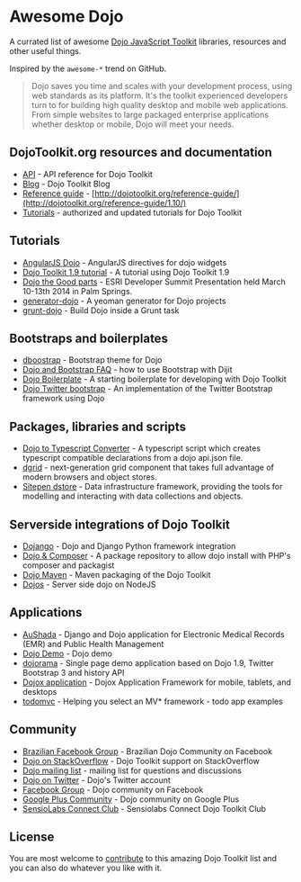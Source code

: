 # Awesome Dojo

A currated list of awesome [Dojo JavaScript Toolkit](http://dojotoolkit.org) libraries, resources and other useful things.

Inspired by the `awesome-*` trend on GitHub.

> Dojo saves you time and scales with your development process, using web standards as its platform. It's the toolkit
> experienced developers turn to for building high quality desktop and mobile web applications.
> From simple websites to large packaged enterprise applications whether desktop or mobile, Dojo will meet your needs.


## DojoToolkit.org resources and documentation

* [API](http://dojotoolkit.org/api) - API reference for Dojo Toolkit
* [Blog](http://dojotoolkit.org/blog) - Dojo Toolkit Blog
* [Reference guide](https://github.com/dojo/docs) - [http://dojotoolkit.org/reference-guide/](http://dojotoolkit.org/reference-guide/1.10/)
* [Tutorials](http://dojotoolkit.org/documentation/) - authorized and updated tutorials for Dojo Toolkit


## Tutorials

* [AngularJS Dojo](https://github.com/adrobisch/angular-dojo) - AngularJS directives for dojo widgets
* [Dojo Toolkit 1.9 tutorial](https://github.com/cepa/dojo-tutorial) - A tutorial using Dojo Toolkit 1.9
* [Dojo the Good parts](https://github.com/DavidSpriggs/Dojo--The-Good-Parts) - ESRI Developer Summit Presentation held March 10-13th 2014 in Palm Springs.
* [generator-dojo](https://github.com/bryanforbes/generator-dojo) - A yeoman generator for Dojo projects
* [grunt-dojo](https://github.com/phated/grunt-dojo) - Build Dojo inside a Grunt task


## Bootstraps and boilerplates

* [dboostrap](https://github.com/martinpengellyphillips/dbootstrap) - Bootstrap theme for Dojo
* [Dojo and Bootstrap FAQ](http://www.sitepen.com/blog/2014/08/13/dojo-faq-how-do-i-use-bootstrap-with-dijit/) - how to use Bootstrap with Dijit
* [Dojo Boilerplate](https://github.com/csnover/dojo-boilerplate) - A starting boilerplate for developing with Dojo Toolkit
* [Dojo Twitter bootstrap](https://github.com/xsokev/Dojo-Bootstrap) - An implementation of the Twitter Bootstrap framework using Dojo


## Packages, libraries and scripts

* [Dojo to Typescript Converter](https://github.com/stopyoukid/DojoToTypescriptConverter) - A typescript script which creates typescript compatible declarations from a dojo api.json file.
* [dgrid](http://dojofoundation.org/packages/dgrid/) - next-generation grid component that takes full advantage of modern browsers and object stores.
* [Sitepen dstore](https://github.com/SitePen/dstore) - Data infrastructure framework, providing the tools for modelling and interacting with data collections and objects.

## Serverside integrations of Dojo Toolkit

* [Dojango](https://www.facebook.com/groups/288220914564119/) - Dojo and Django Python framework integration
* [Dojo & Composer](https://github.com/superdweebie/dojo) - A package repository to allow dojo install with PHP's composer and packagist
* [Dojo Maven](https://github.com/cometd/dojo-maven) - Maven packaging of the Dojo Toolkit
* [Dojos](https://github.com/supnate/dojos) - Server side dojo on NodeJS


## Applications

* [AuShada](https://github.com/dreaswar/AuShadha) - Django and Dojo application for Electronic Medical Records (EMR) and Public Health Management
* [Dojo Demo](https://github.com/rmurphey/dojo-demo) - Dojo demo
* [dojorama](https://github.com/sirprize/dojorama) - Single page demo application based on Dojo 1.9, Twitter Bootstrap 3 and history API
* [Dojox application](https://github.com/dmachi/dojox_application) - Dojox Application Framework for mobile, tablets, and desktops
* [todomvc](https://github.com/tastejs/todomvc) - Helping you select an MV\* framework - todo app examples


## Community

* [Brazilian Facebook Group](https://www.facebook.com/groups/288220914564119/) - Brazilian Dojo Community on Facebook
* [Dojo on StackOverflow](http://stackoverflow.com/questions/tagged/dojo) - Dojo Toolkit support on StackOverflow
* [Dojo mailing list](http://dojotoolkit.org/community/) - mailing list for questions and discussions
* [Dojo on Twitter](https://twitter.com/dojo) - Dojo's Twitter account
* [Facebook Group](https://www.facebook.com/groups/4375511291/) - Dojo community on Facebook
* [Google Plus Community](https://plus.google.com/communities/107837593684207188221) - Dojo community on Google Plus
* [SensioLabs Connect Club](https://connect.sensiolabs.com/club/dojo-toolkit) - Sensiolabs Connect Dojo Toolkit Club

## License

You are most welcome to [contribute](CONTRIBUTING.md) to this amazing Dojo Toolkit list and you can also do whatever you like with it.
